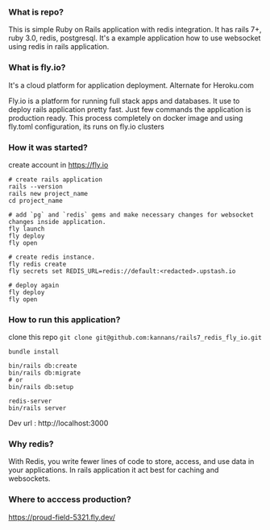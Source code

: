 ### What is repo?
  This is simple Ruby on Rails application with redis integration.  It has rails 7+, ruby 3.0, redis, postgresql. 
  It's  a example application how to use websocket using redis in rails application.
  
### What is fly.io?
It's a cloud platform for application deployment. Alternate for Heroku.com

Fly.io is a platform for running full stack apps and databases. It use to deploy rails application pretty fast. Just few commands the application is production ready. This process completely on docker image and using fly.toml configuration, its runs on fly.io clusters

### How it was started?

create account in https://fly.io

```
# create rails application 
rails --version
rails new project_name
cd project_name

# add `pg` and `redis` gems and make necessary changes for websocket changes inside application. 
fly launch
fly deploy
fly open

# create redis instance.
fly redis create
fly secrets set REDIS_URL=redis://default:<redacted>.upstash.io

# deploy again
fly deploy
fly open

```
### How to run this application?
clone this repo `git clone git@github.com:kannans/rails7_redis_fly_io.git`

```
bundle install

bin/rails db:create
bin/rails db:migrate
# or 
bin/rails db:setup

redis-server
bin/rails server

```
Dev url : http://localhost:3000

### Why redis?
With Redis, you write fewer lines of code to store, access, and use data in your applications. In rails application it act best for caching and websockets.


### Where to acccess production?
https://proud-field-5321.fly.dev/
